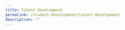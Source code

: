 ```yaml
---
title: Talent Development
permalink: /student-development/talent-development
description: ""
---
```

